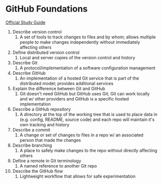 # GitHub Foundations

[Official Study Guide](https://assets.ctfassets.net/wfutmusr1t3h/1kmMx7AwI4qH8yIZgOmQlP/79e6ff1dfdee589d84a24dd763b1eef7/github-foundations-exam-study-guide__1_.pdf)

1. Describe version control
    1.  A set of tools to track changes to files and by whom; allows multiple people to make changes independently without immediately affecting others
1. Define distributed version control
    1. Local and server copies of the version control and history
1. Describe Git
    1.  A protocol/implementation of a software configuration management
1. Describe GitHub
    1. An implementation of a hosted Git service that is part of the distributed model; provides additional services
1. Explain the difference between Git and GitHub
    1. Git doesn't need GitHub but GitHub uses Git; Git can work locally and w/ other providers and GitHub is a specific hosted implementation
1. Describe a GitHub repository
    1. A directory at the top of the working tree that is used to place data in (e.g. config, README, source code) and each repo will maintain it's own tracking and history
1. Describe a commit
    1. A change or set of changes to files in a repo w/ an associated person that made the changes
1. Describe branching
    1. A place to safely make changes to the repo without directly affecting others
1. Define a remote in Git terminology
    1. A named reference to another Git repo
1. Describe the GitHub flow
    1. Lightweight workflow that allows for safe experimentation
